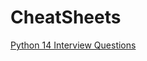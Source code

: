 # CheatSheets


[Python 14 Interview Questions](https://github.com/kahramankostas/CheatSheets/blob/main/CheatSheet-Python-6-Coding-Interview-Questions-Email-Course-Ad.pdf)
